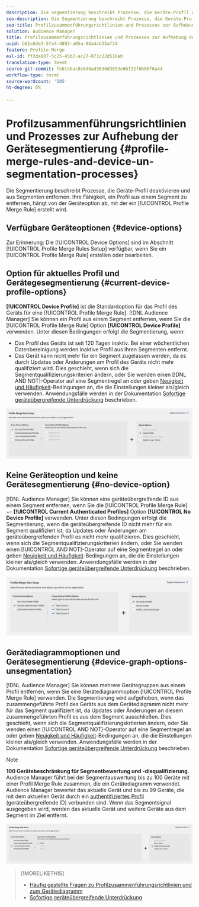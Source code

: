 ```yaml
---
description: Die Segmentierung beschreibt Prozesse, die Geräte-Profil deaktivieren und aus Segmenten entfernen. Ihre Fähigkeit, ein Profil aus einem Segment zu entfernen, hängt von der Geräteoption ab, die zum Erstellen einer Profil Merge Rule verwendet wird.
seo-description: Die Segmentierung beschreibt Prozesse, die Geräte-Profil deaktivieren und aus Segmenten entfernen. Ihre Fähigkeit, ein Profil aus einem Segment zu entfernen, hängt von der Geräteoption ab, die zum Erstellen einer Profil Merge Rule verwendet wird.
seo-title: Profilzusammenführungsrichtlinien und Prozesses zur Aufhebung der Gerätesegmentierung
solution: Audience Manager
title: Profilzusammenführungsrichtlinien und Prozesses zur Aufhebung der Gerätesegmentierung
uuid: b61c6de3-5fe4-4892-a05a-96a4cb35af34
feature: Profile Merge
exl-id: ff3da607-5c25-45b2-ac27-071c22d518a0
translation-type: tm+mt
source-git-commit: fe01ebac8c0d0ad3630d3853e0bf32f0b00f6a44
workflow-type: tm+mt
source-wordcount: '505'
ht-degree: 6%

---
```


# Profilzusammenführungsrichtlinien und Prozesses zur Aufhebung der Gerätesegmentierung {#profile-merge-rules-and-device-un-segmentation-processes}

Die Segmentierung beschreibt Prozesse, die Geräte-Profil deaktivieren und aus Segmenten entfernen. Ihre Fähigkeit, ein Profil aus einem Segment zu entfernen, hängt von der Geräteoption ab, mit der ein [!UICONTROL Profile Merge Rule] erstellt wird.

## Verfügbare Geräteoptionen {#device-options}

Zur Erinnerung: Die [!UICONTROL Device Options] sind im Abschnitt [!UICONTROL Profile Merge Rules Setup] verfügbar, wenn Sie ein [!UICONTROL Profile Merge Rule] erstellen oder bearbeiten.

## Option für aktuelles Profil und Gerätegesegmentierung {#current-device-profile-options}

**[!UICONTROL Device Profile]** ist die Standardoption für das Profil des Geräts für eine  [!UICONTROL Profile Merge Rule]. [!DNL Audience Manager] Sie können ein Profil aus einem Segment entfernen, wenn Sie die  [!UICONTROL Profile Merge Rule] Option  **[!UICONTROL Device Profile]** verwenden. Unter diesen Bedingungen erfolgt die Segmentierung, wenn:

* Das Profil des Geräts ist seit 120 Tagen inaktiv. Bei einer wöchentlichen Datenbereinigung werden inaktive Profil aus Ihren Segmenten entfernt.
* Das Gerät kann nicht mehr für ein Segment zugelassen werden, da es durch Updates oder Änderungen am Profil des Geräts nicht mehr qualifiziert wird. Dies geschieht, wenn sich die Segmentqualifizierungskriterien ändern, oder Sie wenden einen [!DNL AND NOT]-Operator auf eine Segmentregel an oder geben [Neuigkeit und Häufigkeit](../segments/recency-and-frequency.md)-Bedingungen an, die die Einstellungen kleiner als/gleich verwenden. Anwendungsfälle werden in der Dokumentation [Sofortige geräteübergreifende Unterdrückung](instant-cross-device-suppression.md) beschrieben.

![device-only](assets/device-only.png)

## Keine Geräteoption und keine Gerätesegmentierung {#no-device-option}

[!DNL Audience Manager] Sie können eine geräteübergreifende ID aus einem Segment entfernen, wenn Sie die  [!UICONTROL Profile Merge Rule] +- **[!UICONTROL Current Authenticated Profiles]** Option  **[!UICONTROL No Device Profile]** verwenden. Unter diesen Bedingungen erfolgt die Segmentierung, wenn die geräteübergreifende ID nicht mehr für ein Segment qualifiziert ist, da Updates oder Änderungen am geräteübergreifenden Profil es nicht mehr qualifizieren. Dies geschieht, wenn sich die Segmentqualifizierungskriterien ändern, oder Sie wenden einen [!UICONTROL AND NOT]-Operator auf eine Segmentregel an oder geben [Neuigkeit und Häufigkeit](../segments/recency-and-frequency.md)-Bedingungen an, die die Einstellungen kleiner als/gleich verwenden. Anwendungsfälle werden in der Dokumentation [Sofortige geräteübergreifende Unterdrückung](instant-cross-device-suppression.md) beschrieben.

![](assets/current-no-device.png)

## Gerätediagrammoptionen und Gerätesegmentierung {#device-graph-options-unsegmentation}

[!DNL Audience Manager] Sie können mehrere Gerätegruppen aus einem Profil entfernen, wenn Sie eine Gerätediagrammoption  [!UICONTROL Profile Merge Rule] verwenden. Die Segmentierung wird aufgehoben, wenn das zusammengeführte Profil des Geräts aus dem Gerätediagramm nicht mehr für das Segment qualifiziert ist, da Updates oder Änderungen an diesem zusammengeführten Profil es aus dem Segment ausschließen. Dies geschieht, wenn sich die Segmentqualifizierungskriterien ändern, oder Sie wenden einen [!UICONTROL AND NOT]-Operator auf eine Segmentregel an oder geben [Neuigkeit und Häufigkeit](../segments/recency-and-frequency.md)-Bedingungen an, die die Einstellungen kleiner als/gleich verwenden. Anwendungsfälle werden in der Dokumentation [Sofortige geräteübergreifende Unterdrückung](instant-cross-device-suppression.md) beschrieben.

>[!NOTE]
>
>**100 Gerätebeschränkung für Segmentbewertung und -disqualifizierung**.
>Audience Manager führt bei der Segmentauswertung bis zu 100 Geräte mit einer Profil Merge Rule zusammen, die ein Gerätediagramm verwendet. Audience Manager bewertet das aktuelle Gerät und bis zu 99 Geräte, die mit dem aktuellen Gerät durch ein [authentifiziertes Profil](../../reference/visitor-authentication-states.md) (geräteübergreifende ID) verbunden sind. Wenn das Segmentsignal ausgegeben wird, werden das aktuelle Gerät und weitere Geräte aus dem Segment im Ziel entfernt.

![](assets/last-device-graph.png)

>[!MORELIKETHIS]
>
>* [Häufig gestellte Fragen zu Profilzusammenführungsrichtlinien und zum Gerätediagramm](../../faq/faq-profile-merge.md)
>* [Sofortige geräteübergreifende Unterdrückung](instant-cross-device-suppression.md)

